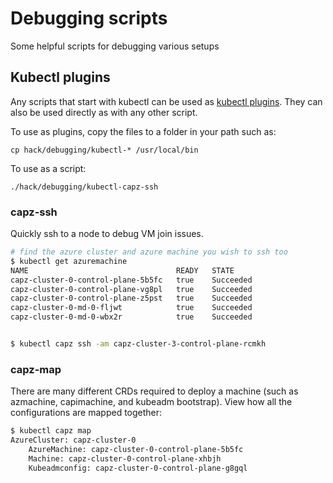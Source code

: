 # Debugging scripts
Some helpful scripts for debugging various setups


## Kubectl plugins
Any scripts that start with kubectl can be used as [kubectl plugins](https://kubernetes.io/docs/tasks/extend-kubectl/kubectl-plugins/).  They can also be used directly as with any other script.

To use as plugins, copy the files to a folder in your path such as:

```shell
cp hack/debugging/kubectl-* /usr/local/bin
```

To use as a script:

```
./hack/debugging/kubectl-capz-ssh
```

### capz-ssh
Quickly ssh to a node to debug VM join issues.

```bash
# find the azure cluster and azure machine you wish to ssh too
$ kubectl get azuremachine
NAME                                 READY   STATE
capz-cluster-0-control-plane-5b5fc   true    Succeeded
capz-cluster-0-control-plane-vg8pl   true    Succeeded
capz-cluster-0-control-plane-z5pst   true    Succeeded
capz-cluster-0-md-0-fljwt            true    Succeeded
capz-cluster-0-md-0-wbx2r            true    Succeeded


$ kubectl capz ssh -am capz-cluster-3-control-plane-rcmkh
```

### capz-map
There are many different CRDs required to deploy a machine (such as azmachine, capimachine, and kubeadm bootstrap).  View how all the configurations are mapped together:

```bash
$ kubectl capz map
AzureCluster: capz-cluster-0
	AzureMachine: capz-cluster-0-control-plane-5b5fc
	Machine: capz-cluster-0-control-plane-xhbjh
	Kubeadmconfig: capz-cluster-0-control-plane-g8gql
```
